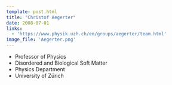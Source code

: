 ```yaml
---
template: post.html
title: "Christof Aegerter"
date: 2008-07-01
links:
  - 'https://www.physik.uzh.ch/en/groups/aegerter/team.html'
image_file: 'Aegerter.png'
---
```


* Professor of Physics
* Disordered and Biological Soft Matter
* Physics Department
* University of Zürich

<!--more-->

